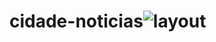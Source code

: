 # cidade-noticias![layout](https://user-images.githubusercontent.com/39106898/132930577-043431f4-2440-4f5c-820b-106dc87454b1.jpeg)
